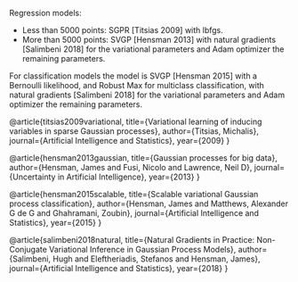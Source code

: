 Regression models:
* Less than 5000 points: SGPR [Titsias 2009] with lbfgs.
* More than 5000 points: SVGP [Hensman 2013] with natural gradients [Salimbeni 2018] for the variational parameters and Adam optimizer the remaining parameters.

For classification models the model is SVGP [Hensman 2015] with a Bernoulli likelihood, and Robust Max for multiclass classification, with natural gradients [Salimbeni 2018] for the variational parameters and Adam optimizer the remaining parameters.


@article{titsias2009variational,
  title={Variational learning of inducing variables in sparse Gaussian processes},
  author={Titsias, Michalis},
  journal={Artificial Intelligence and Statistics},
  year={2009}
}

@article{hensman2013gaussian,
  title={Gaussian processes for big data},
  author={Hensman, James and Fusi, Nicolo and Lawrence, Neil D},
  journal={Uncertainty in Artificial Intelligence},
  year={2013}
}

@article{hensman2015scalable,
  title={Scalable variational Gaussian process classification},
  author={Hensman, James and Matthews, Alexander G de G and Ghahramani, Zoubin},
  journal={Artificial Intelligence and Statistics},
  year={2015}
}

@article{salimbeni2018natural,
  title={Natural Gradients in Practice: Non-Conjugate Variational Inference in Gaussian Process Models},
  author={Salimbeni, Hugh and Eleftheriadis, Stefanos and Hensman, James},
  journal={Artificial Intelligence and Statistics},
  year={2018}
}

